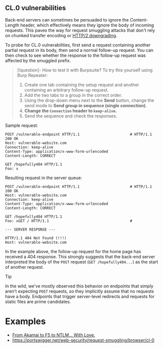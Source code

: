 ## CL.0 vulnerabilities

Back-end servers can sometimes be persuaded to ignore the Content-Length header, which effectively means they ignore the body of incoming requests. This paves the way for request smuggling attacks that don't rely on chunked transfer encoding or [HTTP/2 downgrading](HTTP-2%20downgrading.md).

To probe for CL.0 vulnerabilities, first send a request containing another partial request in its body, then send a normal follow-up request. You can then check to see whether the response to the follow-up request was affected by the smuggled prefix.

>[!question]- How to test it with Burpsuite?
>To try this yourself using Burp Repeater:
>1.  Create one tab containing the setup request and another containing an arbitrary follow-up request.
>2.  Add the two tabs to a group in the correct order.
>3.  Using the drop-down menu next to the **Send** button, change the send mode to **Send group in sequence (single connection)**.
>4.  **Change the `Connection` header to `keep-alive`.**
>5.  Send the sequence and check the responses.

Sample request:
```http
POST /vulnerable-endpoint HTTP/1.1                       # HTTP/1.1 200 OK
Host: vulnerable-website.com
Connection: keep-alive
Content-Type: application/x-www-form-urlencoded
Content-Length: CORRECT

GET /hopefully404 HTTP/1.1
Foo: x
```

Resulting request in the server queue:
```http
POST /vulnerable-endpoint HTTP/1.1                       # HTTP/1.1 200 OK
Host: vulnerable-website.com
Connection: keep-alive
Content-Type: application/x-www-form-urlencoded
Content-Length: CORRECT

GET /hopefully404 HTTP/1.1
Foo: xGET / HTTP/1.1                                     # 

--- SERVER RESPONSE ---

HTTP/1.1 404 Not Found (!!!)
Host: vulnerable-website.com
```

In the example above, the follow-up request for the home page has received a 404 response. This strongly suggests that the back-end server interpreted the body of the `POST` request (`GET /hopefully404...`) as the start of another request.

>[!tip]
>In the wild, we've mostly observed this behavior on endpoints that simply aren't expecting `POST` requests, so they implicitly assume that no requests have a body. Endpoints that trigger server-level redirects and requests for static files are prime candidates.

# Examples

- [From Akamai to F5 to NTLM... With Love.](../../Readwise/Articles/Malicious%20Group%20-%20From%20Akamai%20to%20F5%20to%20NTLM...%20With%20Love..md)
- https://portswigger.net/web-security/request-smuggling/browser/cl-0